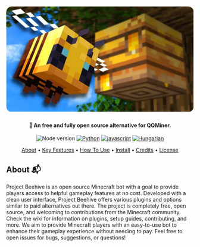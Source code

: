<file-attachment-contents filename="README.md">

<h1 align="center">
  <br>
  <a href="https://github.com/SilkePilon/lodestone/"><img src="assets/9990F441-DB4B-4BE1-AAE6-2E8A3EBC5D12.png" alt="Lodestone" width="560"></a>
  <br>
</h1>

<h4 align="center">🤖 An free and fully open source alternative for QQMiner.</h4>

<p align="center">
    <img alt="Node version" src="https://img.shields.io/static/v1?label=node&message=%20%3E=18.0.0&logo=node.js&color=2334D058" />
      <a href="https://python.org/"><img src="https://img.shields.io/badge/Python-FFD43B?logo=python&logoColor=blue" alt="Python"></a>
  <a href="https://github.com/reworkd/AgentGPT/blob/master/docs/README.zh-HANS.md"><img src="https://img.shields.io/badge/JavaScript-323330?logo=minecraft&logoColor=F7DF1E" alt="javascript"></a>
  <a href="soon!"><img src="https://img.shields.io/badge/Discord-5865F2?logo=discord&logoColor=white" alt="Hungarian"></a>
</p>

<p align="center">
  <a href="#about">About</a> •
  <a href="#key-features">Key Features</a> •
  <a href="#how-to-use">How To Use</a> •
  <a href="#how-to-install">Install</a> •
  <a href="#credits">Credits</a> •
  <a href="#license">License</a>
</p>

<!-- ![screenshot](https://raw.githubusercontent.com/SilkePilon/youdotcom/main/assets/images/YouDotCom.jpg) -->

## About 📬

Project Beehive is an open source Minecraft bot with a goal to provide players access to helpful gameplay features at no cost. Developed with a clean user interface, Project Beehive offers various plugins and options similar to paid alternatives out there. The project is completely free, open source, and welcoming to contributions from the Minecraft community. Check the wiki for information on plugins, setup guides, contributing, and more. We aim to provide Minecraft players with an easy-to-use bot to enhance their gameplay experience without needing to pay. Feel free to open issues for bugs, suggestions, or questions!


</file-attachment-contents>
